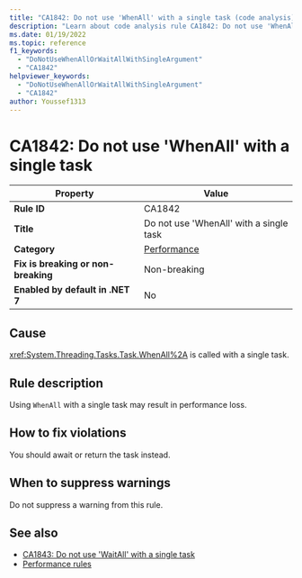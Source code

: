 ```yaml
---
title: "CA1842: Do not use 'WhenAll' with a single task (code analysis)"
description: "Learn about code analysis rule CA1842: Do not use 'WhenAll' with a single task"
ms.date: 01/19/2022
ms.topic: reference
f1_keywords:
  - "DoNotUseWhenAllOrWaitAllWithSingleArgument"
  - "CA1842"
helpviewer_keywords:
  - "DoNotUseWhenAllOrWaitAllWithSingleArgument"
  - "CA1842"
author: Youssef1313
---
```

# CA1842: Do not use 'WhenAll' with a single task

| Property                            | Value                                   |
|-------------------------------------|-----------------------------------------|
| **Rule ID**                         | CA1842                                  |
| **Title**                           | Do not use 'WhenAll' with a single task |
| **Category**                        | [Performance](performance-warnings.md)  |
| **Fix is breaking or non-breaking** | Non-breaking                            |
| **Enabled by default in .NET 7**    | No                                      |

## Cause

<xref:System.Threading.Tasks.Task.WhenAll%2A> is called with a single task.

## Rule description

Using `WhenAll` with a single task may result in performance loss.

## How to fix violations

You should await or return the task instead.

## When to suppress warnings

Do not suppress a warning from this rule.

## See also

- [CA1843: Do not use 'WaitAll' with a single task](ca1843.md)
- [Performance rules](performance-warnings.md)
